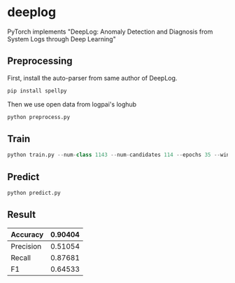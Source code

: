 # deeplog

PyTorch implements "DeepLog: Anomaly Detection and Diagnosis from System Logs through Deep Learning"

## Preprocessing

First, install the auto-parser from same author of DeepLog.

```bash
pip install spellpy
```

Then we use open data from logpai's loghub

```python
python preprocess.py
```

## Train

```python
python train.py --num-class 1143 --num-candidates 114 --epochs 35 --window-size 3
```

## Predict

```python
python predict.py
```

## Result

| Accuracy  | 0.90404 |
|-----------|---------|
| Precision | 0.51054 |
| Recall    | 0.87681 |
| F1        | 0.64533 |
